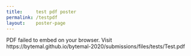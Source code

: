 ```yaml
---
title:     test pdf poster
permalink: /testpdf
layout:    poster-page
---
```


<object width="100%" height="650" type="application/pdf" data="https://bytemal.github.io/bytemal-2020/submissions/files/tests/Test.pdf#zoom=75&scrollbar=0&toolbar=0&navpanes=0">
    <p>PDF failed to embed on your browser. Visit https://bytemal.github.io/bytemal-2020/submissions/files/tests/Test.pdf</p>
</object>
